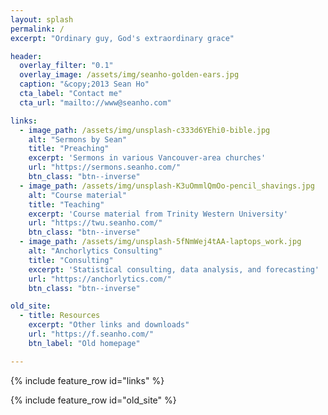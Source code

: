 ```yaml
---
layout: splash
permalink: /
excerpt: "Ordinary guy, God's extraordinary grace"

header:
  overlay_filter: "0.1"
  overlay_image: /assets/img/seanho-golden-ears.jpg
  caption: "&copy;2013 Sean Ho"
  cta_label: "Contact me"
  cta_url: "mailto://www@seanho.com"

links:
  - image_path: /assets/img/unsplash-c333d6YEhi0-bible.jpg
    alt: "Sermons by Sean"
    title: "Preaching"
    excerpt: 'Sermons in various Vancouver-area churches'
    url: "https://sermons.seanho.com/"
    btn_class: "btn--inverse"
  - image_path: /assets/img/unsplash-K3uOmmlQmOo-pencil_shavings.jpg
    alt: "Course material"
    title: "Teaching"
    excerpt: 'Course material from Trinity Western University'
    url: "https://twu.seanho.com/"
    btn_class: "btn--inverse"
  - image_path: /assets/img/unsplash-5fNmWej4tAA-laptops_work.jpg
    alt: "Anchorlytics Consulting"
    title: "Consulting"
    excerpt: 'Statistical consulting, data analysis, and forecasting'
    url: "https://anchorlytics.com/"
    btn_class: "btn--inverse"

old_site:
  - title: Resources
    excerpt: "Other links and downloads"
    url: "https://f.seanho.com/"
    btn_label: "Old homepage"

---
```


{% include feature_row id="links" %}

{% include feature_row id="old_site" %}
